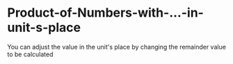 # Product-of-Numbers-with-...-in-unit-s-place
You can adjust the value in the unit's place by changing the remainder value to be calculated
